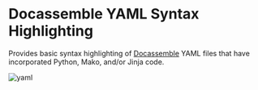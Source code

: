 # Docassemble YAML Syntax Highlighting

Provides basic syntax highlighting of [Docassemble](https://docassemble.org/) YAML files that have incorporated Python, Mako, and/or Jinja code.

![yaml](https://raw.githubusercontent.com/jpagh/vscode-docassemble/demo.png)
